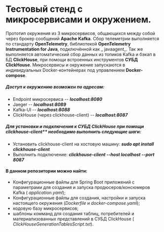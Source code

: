 # Тестовый стенд с микросервисами и окружением.

Прототип окружения из 3 микросервисов, общающихся между собой через брокер сообщений **Apache Kafka**. Сбор телеметрии
выполняется по стандарту **OpenTelemetry**, библиотекой **OpenTelemetry Instrumentation for Java**, подключённой как _
javaagent_. Так же выполняется автоматический сбор данных из топиков Kafka и бэкап в БД **ClickHouse**, при помощи
встроенных инструментов **СУБД ClickHouse**. Микросервисы и окружение запускаются в индивидуальных Docker-контейнерах
под управлением
**Docker-compose**.

##### Доступ к окружению возможен по адресам:

- Endpoint микросервиса -- **_localhost:8080_**
- Jaeger -- **_localhost:8089_**
- Kafka-UI -- **_localhost:8088_**
- ClickHouse (через clickhouse-client) -- **_localhost:8087_**

##### Для установки и подключения к СУБД ClickHouse при помощи clickhouse-client** необходимо выполнить следующие шаги:

- Установить clickhouse-client на хостовую машину: **_sudo apt install clickhouse-client_**
- Выполнить подключение: **_clickhouse-client --host localhost --port 8087_**

#### В данном репозитории можно найти:

- Конфигурационные файлы для Spring Boot приложений с параметрами для создания и запуска продюсеров/консюмеров Kafka (
  _application.yaml_);
- Конфигурационные файлы для создания, настройки и запуска настоящего окружения (_Dockerfile_ и *docker-compose.yam*l);
- кодовую базу микросервисов;
- шаблоны комманд для создания таблиц, потребителей и материализованных представлений в СУБД ClickHouse (
  _ClickHouseGenerationTablesScript.txt_). 
